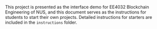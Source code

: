 
This project is presented as the interface demo for EE4032 Blockchain Engineering of NUS, and this document serves as the instructions for students to start their own projects. Detailed instructions for starters are included in the ```instructions``` folder. 
